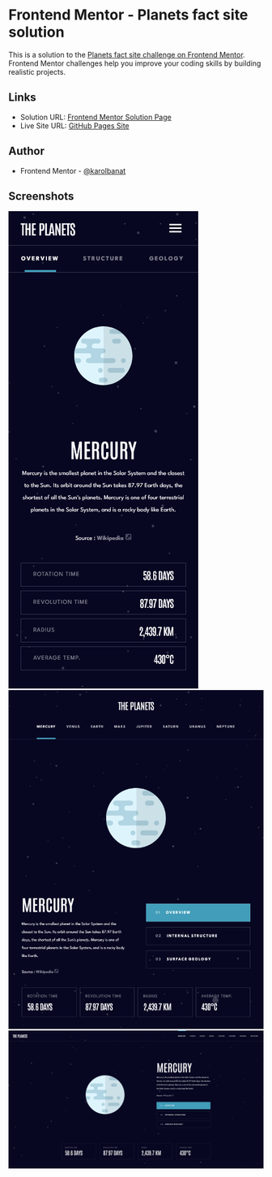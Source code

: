 # Frontend Mentor - Planets fact site solution

This is a solution to the [Planets fact site challenge on Frontend Mentor](https://www.frontendmentor.io/challenges/planets-fact-site-gazqN8w_f). Frontend Mentor challenges help you improve your coding skills by building realistic projects.

## Links

- Solution URL: [Frontend Mentor Solution Page](https://www.frontendmentor.io/solutions/planets-fact-site-JXjtRe7E-s)
- Live Site URL: [GitHub Pages Site](https://karolbanat.github.io/planets-fact-site/)

## Author

- Frontend Mentor - [@karolbanat](https://www.frontendmentor.io/profile/karolbanat)

## Screenshots

![](./screenshots/screenshot-mobile.png)
![](./screenshots/screenshot-tablet.png)
![](./screenshots/screenshot-desktop.png)
